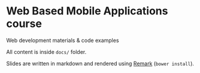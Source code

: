 # Web Based Mobile Applications course

Web development materials & code examples

All content is inside `docs/` folder.

Slides are written in markdown and rendered using [Remark](https://github.com/gnab/remark/wiki) (`bower install`). 
